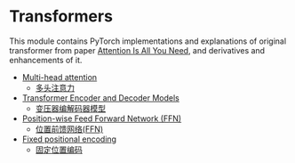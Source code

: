 # Transformers

This module contains PyTorch implementations and explanations of original transformer from paper [Attention Is All You Need](), and derivatives and enhancements of it.


- [Multi-head attention]() 
  - [多头注意力]()
- [Transformer Encoder and Decoder Models]()
  - [变压器编解码器模型]()
- [Position-wise Feed Forward Network (FFN)]()
  - [位置前馈网络(FFN)]()
- [Fixed positional encoding]()
  - [固定位置编码]()







